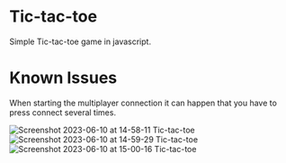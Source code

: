 # Tic-tac-toe
Simple Tic-tac-toe game in javascript.

# Known Issues
When starting the multiplayer connection it can happen that you have to press connect several times.

![Screenshot 2023-06-10 at 14-58-11 Tic-tac-toe](https://github.com/J0hnny1/Tic-tac-toe/assets/64163472/baa579ba-6f09-4fe0-9c3f-1e7fce82cdc3)
![Screenshot 2023-06-10 at 14-59-29 Tic-tac-toe](https://github.com/J0hnny1/Tic-tac-toe/assets/64163472/cba85054-ffe1-4d0e-9f18-29874335e89a)
![Screenshot 2023-06-10 at 15-00-16 Tic-tac-toe](https://github.com/J0hnny1/Tic-tac-toe/assets/64163472/65cf5733-53da-4b04-a8d1-5e86d6ba6ec3)


